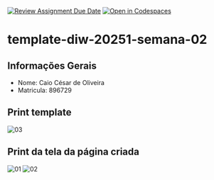 [![Review Assignment Due Date](https://classroom.github.com/assets/deadline-readme-button-22041afd0340ce965d47ae6ef1cefeee28c7c493a6346c4f15d667ab976d596c.svg)](https://classroom.github.com/a/NU87qVUe)
[![Open in Codespaces](https://classroom.github.com/assets/launch-codespace-2972f46106e565e64193e422d61a12cf1da4916b45550586e14ef0a7c637dd04.svg)](https://classroom.github.com/open-in-codespaces?assignment_repo_id=20095764)
# template-diw-20251-semana-02

## Informações Gerais
- Nome: Caio César de Oliveira
- Matricula: 896729

## Print template
![03](/public/static/03.png)

## Print da tela da página criada

![01](/public/static/01.png)
![02](/public/static/02.png)

